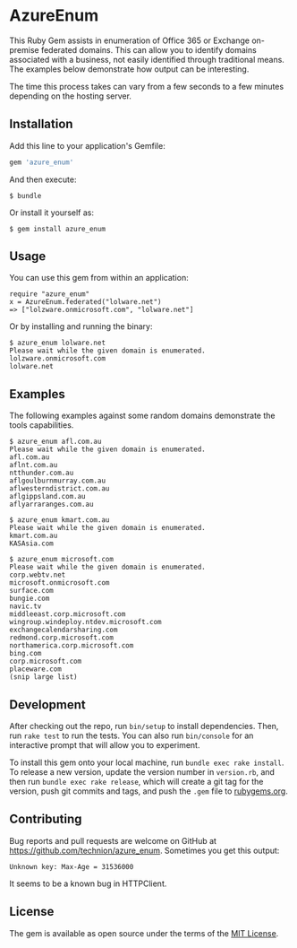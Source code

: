 # AzureEnum

This Ruby Gem assists in enumeration of Office 365 or Exchange on-premise federated domains. This can allow you to identify domains associated with a business, not easily identified through traditional means. The examples below demonstrate how output can be interesting.

The time this process takes can vary from a few seconds to a few minutes depending on the hosting server.
## Installation

Add this line to your application's Gemfile:

```ruby
gem 'azure_enum'
```

And then execute:

    $ bundle

Or install it yourself as:

    $ gem install azure_enum

## Usage

You can use this gem from within an application:

```
require "azure_enum"
x = AzureEnum.federated("lolware.net")
=> ["lolzware.onmicrosoft.com", "lolware.net"]
```

Or by installing and running the binary:
```
$ azure_enum lolware.net
Please wait while the given domain is enumerated.
lolzware.onmicrosoft.com
lolware.net
```

## Examples

The following examples against some random domains demonstrate the tools capabilities.

```
$ azure_enum afl.com.au
Please wait while the given domain is enumerated.
afl.com.au
aflnt.com.au
ntthunder.com.au
aflgoulburnmurray.com.au
aflwesterndistrict.com.au
aflgippsland.com.au
aflyarraranges.com.au

$ azure_enum kmart.com.au
Please wait while the given domain is enumerated.
kmart.com.au
KASAsia.com

$ azure_enum microsoft.com
Please wait while the given domain is enumerated.
corp.webtv.net
microsoft.onmicrosoft.com
surface.com
bungie.com
navic.tv
middleeast.corp.microsoft.com
wingroup.windeploy.ntdev.microsoft.com
exchangecalendarsharing.com
redmond.corp.microsoft.com
northamerica.corp.microsoft.com
bing.com
corp.microsoft.com
placeware.com
(snip large list)
```

## Development

After checking out the repo, run `bin/setup` to install dependencies. Then, run `rake test` to run the tests. You can also run `bin/console` for an interactive prompt that will allow you to experiment.

To install this gem onto your local machine, run `bundle exec rake install`. To release a new version, update the version number in `version.rb`, and then run `bundle exec rake release`, which will create a git tag for the version, push git commits and tags, and push the `.gem` file to [rubygems.org](https://rubygems.org).

## Contributing

Bug reports and pull requests are welcome on GitHub at https://github.com/technion/azure_enum.
Sometimes you get this output:

    Unknown key: Max-Age = 31536000

It seems to be a known bug in HTTPClient.

## License

The gem is available as open source under the terms of the [MIT License](https://opensource.org/licenses/MIT).
